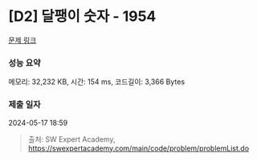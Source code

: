 # [D2] 달팽이 숫자 - 1954 

[문제 링크](https://swexpertacademy.com/main/code/problem/problemDetail.do?contestProbId=AV5PobmqAPoDFAUq) 

### 성능 요약

메모리: 32,232 KB, 시간: 154 ms, 코드길이: 3,366 Bytes

### 제출 일자

2024-05-17 18:59



> 출처: SW Expert Academy, https://swexpertacademy.com/main/code/problem/problemList.do